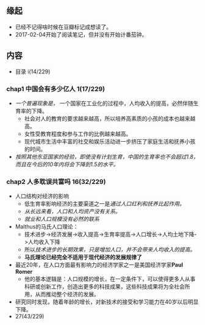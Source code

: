 ##  缘起
+ 已经不记得啥时候在豆瓣标记成想读了。
+ 2017-02-04开始了阅读笔记，但并没有开始计番茄钟。


##  内容
+ 目录 i(14/229)
###  chap1 中国会有多少亿人  1(17/229)
+ *一个普遍现象是，* 一个国家在工业化的过程中，人均收入的提高，必然伴随生育率的下降。
	+ 社会对人的教育的要求越来越高，所以培养高素质的小孩的成本也越来越高。
	+ 女性受教育程度和参与工作的比例越来越高。
	+ 现代城市生活中丰富的社交和娱乐活动进一步挤压了家庭生活和抚养小孩的时间。
+ *按照其他东亚国家的经验，即使没有计划生育，中国的生育率也不会超过1.8，而且在今后的10年内将会下降到1.5的水平。*


###  chap2 人多耽误共富吗  16(32/229)
+ 人口结构对经济的影响
	+ 低生育率影响经济的主要渠道之一是*通过人口红利和抚养比起作用。*
	+ *从长远来看，人口和人均资产没有关系。*
	+ *就业和人口规模没有必然的联系*
+ Malthus的马氏人口理论：
	+ 技术进步->经济发展->收入提高->生育率提高->人口增长->人均土地下降->人均收入下降
	+ 所以*技术进步的长期效果，只是增加人口，并不会带来人均收入的提高。*
	+ **马氏理论已经完全不适用于现代经济的发展规律了**
+ 最近20年，在人口方面最有影响力的经济学家之一是美国经济学家**Paul Romer**
	+ 他的基本逻辑是：人口规模的增长，在一定条件下，可以使得更多人从事科研或创新工作，创造出更多的科技成果，这些科技成果将为全社会所用，从而推动整个经济的发展。
+ 研究同时发现，随着年龄的增长，对新技术的接受和学习能力在40岁以后明显下降。
+ 27(43/229)
